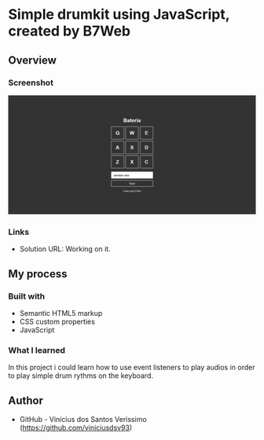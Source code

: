 # Simple drumkit using JavaScript, created by B7Web

## Overview

### Screenshot

![](./screenshot.png)

### Links

-   Solution URL: Working on it.

## My process

### Built with

-   Semantic HTML5 markup
-   CSS custom properties
-   JavaScript

### What I learned

In this project i could learn how to use event listeners to play audios in order to play simple drum rythms on the keyboard.

## Author

-   GitHub - Vinícius dos Santos Verissimo (https://github.com/viniciusdsv93)
